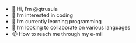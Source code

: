 - 👋 Hi, I’m @gtrusula
- 👀 I’m interested in coding
- 🌱 I’m currently learning programming
- 💞️ I’m looking to collaborate on various languages
- 📫 How to reach me through my e-mil

<!---
gtrusula/gtrusula is a ✨ special ✨ repository because its `README.md` (this file) appears on your GitHub profile.
You can click the Preview link to take a look at your changes.
--->
